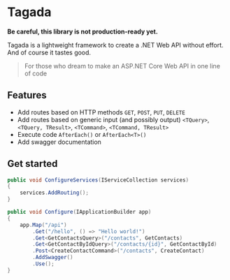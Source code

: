 # Tagada

**Be careful, this library is not production-ready yet.**

Tagada is a lightweight framework to create a .NET Web API without effort. And of course it tastes good.

> For those who dream to make an ASP.NET Core Web API in one line of code

## Features

* Add routes based on HTTP methods `GET`, `POST`, `PUT`, `DELETE`
* Add routes based on generic input (and possibly output) `<TQuery>`, `<TQuery, TResult>`, `<TCommand>`, `<TCommand, TResult>`
* Execute code `AfterEach()` or `AfterEach<T>()`
* Add swagger documentation

## Get started

```csharp
public void ConfigureServices(IServiceCollection services)
{
    services.AddRouting();
}

public void Configure(IApplicationBuilder app)
{
    app.Map("/api")
        .Get("/hello", () => "Hello world!")
        .Get<GetContactsQuery>("/contacts", GetContacts)
        .Get<GetContactByIdQuery>("/contacts/{id}", GetContactById)
        .Post<CreateContactCommand>("/contacts", CreateContact)
        .AddSwagger()
        .Use();
}
```